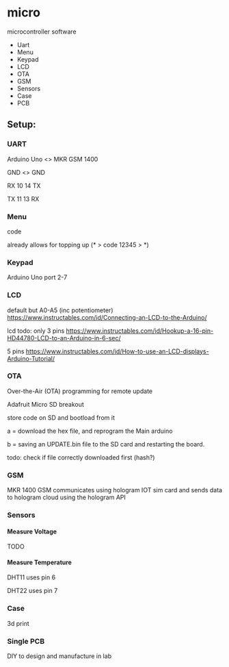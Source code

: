 # micro
microcontroller software

- Uart
- Menu
- Keypad
- LCD
- OTA
- GSM
- Sensors
- Case
- PCB

## Setup:

### UART
Arduino Uno <> MKR GSM 1400

GND <> GND

RX 10 14 TX

TX 11 13 RX

### Menu
code

already allows for topping up (* > code 12345 > *)

### Keypad
Arduino Uno port 2-7

### LCD
default but A0-A5 (inc potentiometer)
https://www.instructables.com/id/Connecting-an-LCD-to-the-Arduino/

lcd todo:
only 3 pins
https://www.instructables.com/id/Hookup-a-16-pin-HD44780-LCD-to-an-Arduino-in-6-sec/

5 pins
https://www.instructables.com/id/How-to-use-an-LCD-displays-Arduino-Tutorial/

### OTA
Over-the-Air (OTA) programming for remote update

Adafruit Micro SD breakout

store code on SD and bootload from it

a = download the hex file, and reprogram the Main arduino

b = saving an UPDATE.bin file to the SD card and restarting the board.

todo: check if file correctly downloaded first (hash?)

### GSM

MKR 1400 GSM communicates using hologram IOT sim card and sends data to hologram cloud using the hologram API

### Sensors

#### Measure Voltage

TODO

#### Measure Temperature

DHT11 uses pin 6

DHT22 uses pin 7

### Case
3d print

### Single PCB
DIY to design and manufacture in lab

